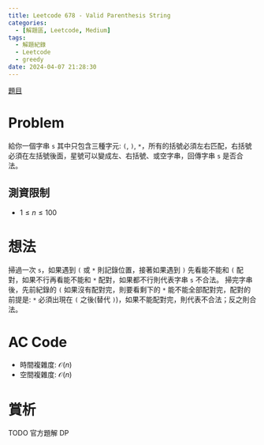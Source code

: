 ```yaml
---
title: Leetcode 678 - Valid Parenthesis String
categories:
  - [解題區, Leetcode, Medium]
tags:
  - 解題紀錄
  - Leetcode
  - greedy
date: 2024-04-07 21:28:30
---
```


[題目](https://leetcode.com/problems/valid-parenthesis-string)

# Problem

給你一個字串 `s` 其中只包含三種字元: `(`, `)`, `*`，所有的括號必須左右匹配，右括號必須在左括號後面，星號可以變成左、右括號、或空字串，回傳字串 `s` 是否合法。

## 測資限制

- $1 \le n \le 100$

# 想法

掃過一次 `s`，如果遇到 `(` 或 `*` 則記錄位置，接著如果遇到 `)` 先看能不能和 `(` 配對，如果不行再看能不能和 `*` 配對，如果都不行則代表字串 `s` 不合法。 
掃完字串後，先前紀錄的 `(` 如果沒有配對完，則要看剩下的 `*` 能不能全部配對完，配對的前提是: `*` 必須出現在 `(` 之後(替代 `)`)，如果不能配對完，則代表不合法；反之則合法。

# AC Code

<script src="https://emgithub.com/embed-v2.js?target=https%3A%2F%2Fgithub.com%2Froy4801%2Fsolved_problems%2Fblob%2Fmaster%2Fleetcode%2F678.cpp%23L18-L64&style=github&type=code&showBorder=on&showLineNumbers=on&showFileMeta=on&showFullPath=on&showCopy=on"></script>

- 時間複雜度: $\mathcal{O}(n)$
- 空間複雜度: $\mathcal{O}(n)$

# 賞析

TODO 官方題解 DP 

<!-- # 心得 -->


